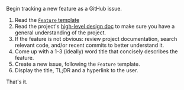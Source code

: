 Begin tracking a new feature as a GitHub issue.

1. Read the [`Feature` template](/.github/ISSUE_TEMPLATE/feature.md)
2. Read the project's [high-level design doc](/docs/Design.md) to make sure you have a general understanding of the project.
3. If the feature is not obvious: review project documentation, search relevant code, and/or recent commits to better understand it.
4. Come up with a 1-3 (ideally) word title that concisely describes the feature.
5. Create a new issue, following the `Feature` template.
6. Display the title, TL;DR and a hyperlink to the user.

That's it.
